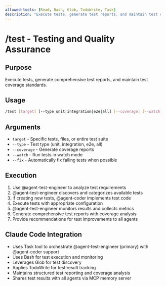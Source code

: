 ```yaml
---
allowed-tools: [Read, Bash, Glob, TodoWrite, Task]
description: "Execute tests, generate test reports, and maintain test coverage"
---
```


# /test - Testing and Quality Assurance

## Purpose

Execute tests, generate comprehensive test reports, and maintain test coverage standards.

## Usage

```bash
/test [target] [--type unit|integration|e2e|all] [--coverage] [--watch]
```

## Arguments

- `target` - Specific tests, files, or entire test suite
- `--type` - Test type (unit, integration, e2e, all)
- `--coverage` - Generate coverage reports
- `--watch` - Run tests in watch mode
- `--fix` - Automatically fix failing tests when possible

## Execution

1. Use @agent-test-engineer to analyze test requirements
2. @agent-test-engineer discovers and categorizes available tests
3. If creating new tests, @agent-coder implements test code
4. Execute tests with appropriate configuration
5. @agent-test-engineer monitors results and collects metrics
6. Generate comprehensive test reports with coverage analysis
7. Provide recommendations for test improvements to all agents

## Claude Code Integration

- Uses Task tool to orchestrate @agent-test-engineer (primary) with @agent-coder support
- Uses Bash for test execution and monitoring
- Leverages Glob for test discovery
- Applies TodoWrite for test result tracking
- Maintains structured test reporting and coverage analysis
- Shares test results with all agents via MCP memory server
